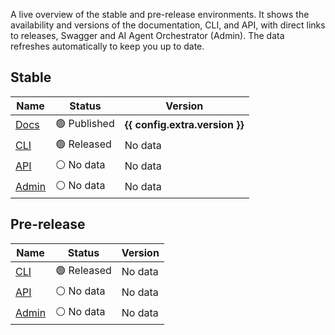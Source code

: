 A live overview of the stable and pre-release environments. It shows the availability and versions of the documentation, CLI, and API, with direct links to releases, Swagger and AI Agent Orchestrator (Admin). The data refreshes automatically to keep you up to date.


## Stable

| Name                                                                 | Status                                                                       | Version                                 |
|----------------------------------------------------------------------|------------------------------------------------------------------------------|-----------------------------------------|
| <a href="https://docs.hal.guru">Docs</a>                             | 🟢 Published                             | **{{ config.extra.version }}**          |
| <a href="https://github.com/HAL-guru/hal.guru-docs/releases">CLI</a> | 🟢 Released | <span id="cli-version">No data</span>   |
| <a href="https://api.hal.guru/swagger/index.html">API</a>            | <span id="api-status">⚪ No data</span>                                       | <span id="api-version">No data</span>   |
| <a href="https://admin.hal.guru">Admin</a>                           | <span id="admin-status">⚪ No data</span>                                     | <span id="admin-version">No data</span> |

<div id="warning-message"></div>

## Pre-release

| Name                                                                        | Status                                                                       | Version                                            |
|-----------------------------------------------------------------------------|------------------------------------------------------------------------------|----------------------------------------------------|
| <a href="https://github.com/HAL-guru/hal.guru-docs/releases">CLI</a> | 🟢 Released | <span id="cli-prerelease-version">No data</span>   |
| <a href="https://api-dev.hal.guru/swagger/index.html">API</a>               | <span id="api-prerelease-status">⚪ No data</span>                            | <span id="api-prerelease-version">No data</span>   |
| <a href="https://admin-dev.hal.guru">Admin</a>                              | <span id="admin-prerelease-status">⚪ No data</span>                          | <span id="admin-prerelease-version">No data</span> |

<div id="warning-prerelease-message"></div>

<script type="text/javascript">

document.addEventListener('DOMContentLoaded', async function() {

    await checkPlatformStatusAndVersion(
        'api-status', 
        'https://api.hal.guru/platform/status',
        'api-version',
        'https://api.hal.guru/platform/versions',
        'warning-message');

    await checkFileVersion('cli-version', 
        'https://docs.hal.guru/halguru-cli/version.txt',
        'warning-message');

    await checkPlatformStatusAndVersion(
        'admin-status', 
        'https://admin.hal.guru/platform/status',
        'admin-version',
        'https://admin.hal.guru/platform/versions',
        'warning-message');

    await checkPlatformStatusAndVersion(
        'api-prerelease-status', 
        'https://api-dev.hal.guru/platform/status',
        'api-prerelease-version',
        'https://admin-dev.hal.guru/platform/versions',
        'warning-prerelease-message');

    await checkFileVersion('cli-prerelease-version', 
        'https://docs.hal.guru/halguru-cli/version-prerelease.txt',
        'warning-prerelease-message');

    await checkPlatformStatusAndVersion(
        'admin-prerelease-status', 
        'https://admin-dev.hal.guru/platform/status',
        'admin-prerelease-version',
        'https://admin-dev.hal.guru/platform/versions',
        'warning-prerelease-message');

});

async function checkPlatformStatusAndVersion(statusId, statusUrl, versionId, versionUrl, warningId) {
    const status = await getStatus(statusId, statusUrl);

    if (status) {
        await getApiVersion(versionId, versionUrl);
    } else {
        setMessage(versionId, '🛑 Inactive');
        setWarningMessage(warningId);
    }
}

async function checkFileVersion(id, url, warningId) {

    if (!await getFileVersion(id, url)) {
        setWarningMessage(warningId);
    }
}

async function getStatus(id, url) {
    setMessage(id, '🔄 Updating...');
    try { 
        const response = await fetch(url, {
            method: 'GET',
            headers: {
                'Accept': 'text/plain'
            }
        });
        if (!response.ok) {
            throw new Error(`HTTP ${response.status}: ${response.statusText}`);
        }
        const result = await response.text();
        if (result === 'OK') {
            setMessage(id, '🟢 Active');
            return true;
        } 
        setMessage(id, '🛑 ' + result);
        return false;
        } catch (error) {
            console.error('Error occurred during downloading:', error);
            setMessage(id, '🛑 Inactive');
            return false;
        }
}

async function getApiVersion(id, url) {
    setMessage(id, 'Updating...');

    try { 
        const versionsResponse = await fetch(url, {
            method: 'GET',
            headers: {
                'Accept': 'application/json'
            }
        });

        if (!versionsResponse.ok) {
            throw new Error(`HTTP ${versionsResponse.status}: ${versionsResponse.statusText}`);
        }

        const versions = await versionsResponse.json();
        if (versions && typeof versions === 'object') {
            for (const [key, value] of Object.entries(versions)) {
                if (key.toLocaleUpperCase() === 'AI AGENTS CORE' && value !== '' ) {
                    setMessage(id, '<strong>' + value + '</strong>');
                    return value; 
                }
            }
        } 
        setMessage(id, 'Unknown');
        return 'Unknown'; 
    } catch (error) {
        console.error('Error occurred during downloading:', error);
        setMessage(id, 'Unknown');
        return 'Error: ' + error.message;
    }
}

async function getFileVersion(id, url)
{
    setMessage(id, 'Updating...');
    try { 
        const response = await fetch(url, {
            method: 'GET',
            headers: {
                'Accept': 'text/plain'
            }
        });
        if (!response.ok) {
            throw new Error(`HTTP ${response.status}: ${response.statusText}`);
        }
        const result = await response.text();
        setMessage(id, '<strong>' + result.split(' ')[1] ?? 'Unknown' + '</strong>');
        return true;
        } catch (error) {
            console.error('Error occurred during downloading:', error);
            setMessage(id, 'Unknown');
            return false;
        }
}

function setMessage(id, message)
{
    const span = document.getElementById(id);
    if (!span) {
        console.warn(`id="${id}" not found. Make sure you have a span with this id in the HTML. Example: <span id="${id}"></span>.`);
        return;
    }
    span.innerHTML = message;
}

function setWarningMessage(id)
{
    setMessage(id, '<blockquote>Please check back later.</blockquote>');
}
</script>
